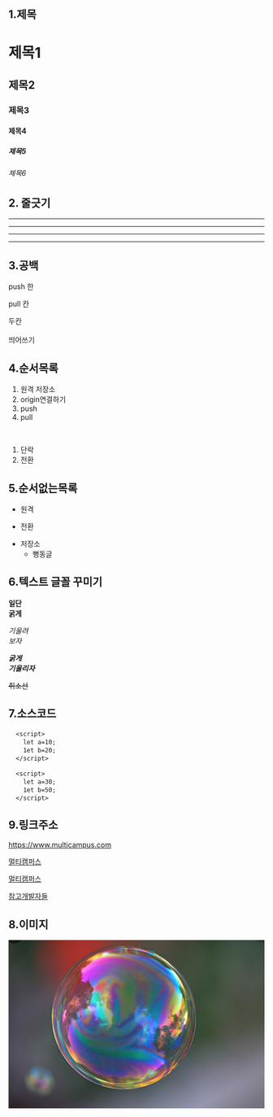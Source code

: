 ## 1.제목
# 제목1
## 제목2
### 제목3
#### 제목4
##### 제목5
###### 제목6

## 2. 줄긋기

---
-------
***
*****

## 3.공백

push 한

pull 칸

두칸<br><br>띄어쓰기

## 4.순서목록
1. 원격 저장소
2. origin연결하기
3. push
4. pull
<br>

1. 단락
2. 전환

## 5.순서없는목록
- 원격
+ 전환
* 저장소
  - 뻥동글

## 6.텍스트 글꼴 꾸미기
**일단**<br>
__굵게__

*기울려*<br>
_보자_

***굵게***<br>
___기울리자___

~~취소선~~

## 7.소스코드
```
  <script>
    let a=10;
    1et b=20;
  </script>
```

~~~
  <script>
    let a=30;
    1et b=50;
  </script>
~~~

## 9.링크주소
<https://www.multicampus.com>

[멀티캠퍼스](https://www.multicampus.com)

[멀티캠퍼스](https://www.multicampus.com, "설명을 뜨게만든당.")

[참고개발자들](https://github.com/taegon/my-star-dev-list, "3자가 정한 스타개발자")


## 8.이미지
![비눗방울 ](./bubble.png)

